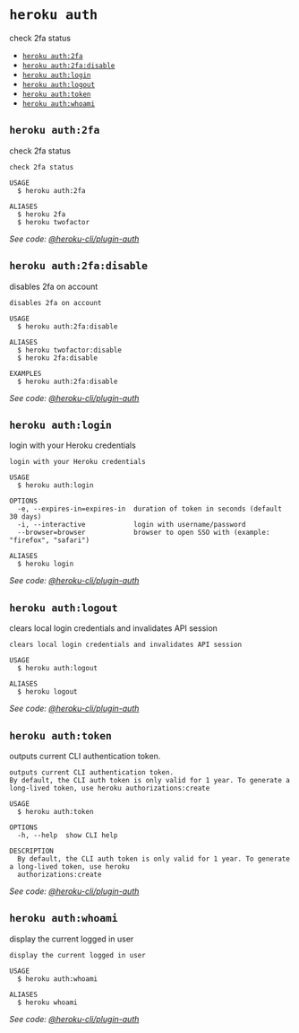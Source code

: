 `heroku auth`
=============

check 2fa status

* [`heroku auth:2fa`](#heroku-auth2fa)
* [`heroku auth:2fa:disable`](#heroku-auth2fadisable)
* [`heroku auth:login`](#heroku-authlogin)
* [`heroku auth:logout`](#heroku-authlogout)
* [`heroku auth:token`](#heroku-authtoken)
* [`heroku auth:whoami`](#heroku-authwhoami)

## `heroku auth:2fa`

check 2fa status

```
check 2fa status

USAGE
  $ heroku auth:2fa

ALIASES
  $ heroku 2fa
  $ heroku twofactor
```

_See code: [@heroku-cli/plugin-auth](https://github.com/heroku/cli/blob/v7.53.1/packages/auth/src/commands/auth/2fa/index.ts)_

## `heroku auth:2fa:disable`

disables 2fa on account

```
disables 2fa on account

USAGE
  $ heroku auth:2fa:disable

ALIASES
  $ heroku twofactor:disable
  $ heroku 2fa:disable

EXAMPLES
  $ heroku auth:2fa:disable
```

_See code: [@heroku-cli/plugin-auth](https://github.com/heroku/cli/blob/v7.53.1/packages/auth/src/commands/auth/2fa/disable.ts)_

## `heroku auth:login`

login with your Heroku credentials

```
login with your Heroku credentials

USAGE
  $ heroku auth:login

OPTIONS
  -e, --expires-in=expires-in  duration of token in seconds (default 30 days)
  -i, --interactive            login with username/password
  --browser=browser            browser to open SSO with (example: "firefox", "safari")

ALIASES
  $ heroku login
```

_See code: [@heroku-cli/plugin-auth](https://github.com/heroku/cli/blob/v7.53.1/packages/auth/src/commands/auth/login.ts)_

## `heroku auth:logout`

clears local login credentials and invalidates API session

```
clears local login credentials and invalidates API session

USAGE
  $ heroku auth:logout

ALIASES
  $ heroku logout
```

_See code: [@heroku-cli/plugin-auth](https://github.com/heroku/cli/blob/v7.53.1/packages/auth/src/commands/auth/logout.ts)_

## `heroku auth:token`

outputs current CLI authentication token.

```
outputs current CLI authentication token.
By default, the CLI auth token is only valid for 1 year. To generate a long-lived token, use heroku authorizations:create

USAGE
  $ heroku auth:token

OPTIONS
  -h, --help  show CLI help

DESCRIPTION
  By default, the CLI auth token is only valid for 1 year. To generate a long-lived token, use heroku 
  authorizations:create
```

_See code: [@heroku-cli/plugin-auth](https://github.com/heroku/cli/blob/v7.53.1/packages/auth/src/commands/auth/token.ts)_

## `heroku auth:whoami`

display the current logged in user

```
display the current logged in user

USAGE
  $ heroku auth:whoami

ALIASES
  $ heroku whoami
```

_See code: [@heroku-cli/plugin-auth](https://github.com/heroku/cli/blob/v7.53.1/packages/auth/src/commands/auth/whoami.ts)_

